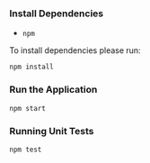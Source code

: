 ### Install Dependencies

* `npm`


To install dependencies please run:

```
npm install
```

### Run the Application
```
npm start
```

### Running Unit Tests
```
npm test
```